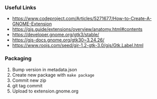 ### Useful Links

- https://www.codeproject.com/Articles/5271677/How-to-Create-A-GNOME-Extension
- https://gjs.guide/extensions/overview/anatomy.html#contents
- https://developer.gnome.org/gtk3/stable/
- https://gjs-docs.gnome.org/gtk30~3.24.26/
- https://www.roojs.com/seed/gir-1.2-gtk-3.0/gjs/Gtk.Label.html

### Packaging

1. Bump version in metadata.json
2. Create new package with `make package`
3. Commit new zip
4. git tag commit
4. Upload to extension.gnome.org
